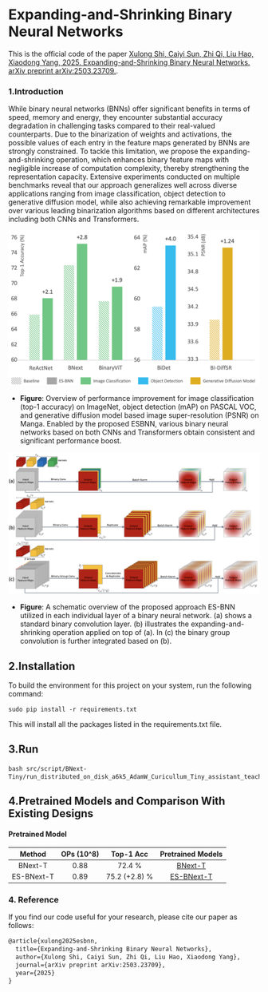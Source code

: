 # Expanding-and-Shrinking Binary Neural Networks

This is the official code of the paper [Xulong Shi, Caiyi Sun, Zhi Qi, Liu Hao, Xiaodong Yang, 2025. Expanding-and-Shrinking Binary Neural Networks. arXiv preprint arXiv:2503.23709.](https://arxiv.org/abs/2503.23709).
### 1.Introduction

While binary neural networks (BNNs) offer significant benefits in terms of speed, memory and energy, they encounter substantial accuracy degradation in challenging tasks compared to their real-valued counterparts. Due to the binarization of weights and activations, the possible values of each entry in the feature maps generated by BNNs are strongly constrained. To tackle this limitation, we propose the expanding-and-shrinking operation, which enhances binary feature maps with negligible increase of computation complexity, thereby strengthening the representation capacity. Extensive experiments conducted on multiple benchmarks reveal that our approach generalizes well across diverse applications ranging from image classification, object detection to generative diffusion model, while also achieving remarkable improvement over various leading binarization algorithms based on different architectures including both CNNs and Transformers.

![Performance](https://raw.githubusercontent.com/imfinethanks/ESBNN/main/png/1.png)
* **Figure**: Overview of performance improvement for image classification (top-1 accuracy) on ImageNet, object detection (mAP) on PASCAL VOC, and generative diffusion model based image super-resolution (PSNR) on Manga. Enabled by the proposed ESBNN, various binary neural networks based on both CNNs and Transformers obtain consistent and significant performance boost.

![ES-BNN](https://raw.githubusercontent.com/imfinethanks/ESBNN/main/png/2.png)
* **Figure**: A schematic overview of the proposed approach ES-BNN utilized in each individual layer of a binary neural network. (a) shows a standard binary convolution layer. (b) illustrates the expanding-and-shrinking operation applied on top of (a). In (c) the binary group convolution is further integrated based on (b).

## 2.Installation

To build the environment for this project on your system, run the following command:
```
sudo pip install -r requirements.txt
```

This will install all the packages listed in the requirements.txt file.


## 3.Run

```
bash src/script/BNext-Tiny/run_distributed_on_disk_a6k5_AdamW_Curicullum_Tiny_assistant_teacher_num_1_aa_rep_ops.sh
```

## 4.Pretrained Models and Comparison With Existing Designs
#### Pretrained Model
|Method |OPs (10^8)|Top-1 Acc  |Pretrained Models| 
|:----:    | :---: | :---:  | :---:               |
|BNext-T| 0.88 |72.4 % |  [BNext-T](https://drive.google.com/file/d/1CJ0XOEhoHuNe-tDYJaAOd1j4YyNXuyas/view?usp=sharing)                  |  
|ES-BNext-T| 0.89 |75.2 (+2.8) % |  [ES-BNext-T](https://pan.seu.edu.cn:443/link/F084D724533B054E64ED1FE9B8CC1459)                  |  

### 4. Reference
If you find our code useful for your research, please cite our paper as follows:
```
@article{xulong2025esbnn,
  title={Expanding-and-Shrinking Binary Neural Networks},
  author={Xulong Shi, Caiyi Sun, Zhi Qi, Liu Hao, Xiaodong Yang},
  journal={arXiv preprint arXiv:2503.23709},
  year={2025}
}
```

